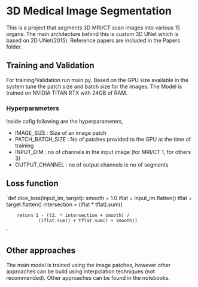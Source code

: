 # 3D Medical Image Segmentation 

This is a project that segments 3D MRI/CT scan images into various 15 organs. The main architecture behind this is custom 3D UNet which is based on 2D UNet(2015). Reference papers are included in the Papers folder.

## Training and Validation
For training/Validation run main.py. Based on the GPU size available in the system tune the patch size and batch size for the images. The Model is trained on NVIDIA TITAN RTX with 24GB of RAM. 

### Hyperparameters 
Inside cofig following are the hyperparameters, 
* IMAGE_SIZE : Size of an image patch 
* PATCH_BATCH_SIZE : No of patches provided to the GPU at the time of training 
* INPUT_DIM : no of channels in the input image (for MRI/CT 1, for others 3)
* OUTPUT_CHANNEL : no of output channels ie no of segments

## Loss function 
`def dice_loss(input_im, target):
        smooth          = 1.0
        iflat           = input_im.flatten()
        tflat           = target.flatten()
        intersection    = (iflat * tflat).sum()

        return 1 - ((2. * intersection + smooth) /
                (iflat.sum() + tflat.sum() + smooth))
`

## Other approaches 
The main model is trained using the image patches, however other approaches can be build using interpolation techniques (not recommended). Other approaches can be found in the notebooks. 

